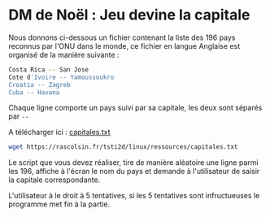 # DM de Noël : Jeu devine la capitale

Nous donnons ci-dessous un fichier contenant la liste des 196 pays reconnus par l'ONU dans le monde, ce fichier en langue Anglaise est organisé de la manière suivante :

```bash
Costa Rica -- San Jose
Cote d'Ivoire -- Yamoussoukro
Croatia -- Zagreb
Cuba -- Havana
```

Chaque ligne comporte un pays suivi par sa capitale, les deux sont séparés par `--` 

A télécharger ici : [capitales.txt](https://rascolsin.fr/tsti2d/linux/ressources/capitales.txt)

```bash
wget https://rascolsin.fr/tsti2d/linux/ressources/capitales.txt
```

Le script que vous devez réaliser, tire de manière aléatoire une ligne parmi les 196, affiche à l'écran le nom du pays et demande à l'utilisateur de saisir la capitale correspondante.

L'utilisateur à le droit à 5 tentatives, si les 5 tentatives sont infructueuses le programme met fin à la partie.
